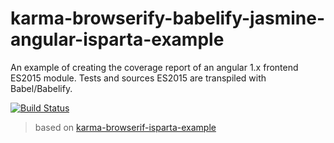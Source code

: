 # karma-browserify-babelify-jasmine-angular-isparta-example

An example of creating the coverage report of an angular 1.x frontend ES2015 module.
Tests and sources ES2015 are transpiled with Babel/Babelify.

[![Build Status](https://travis-ci.org/rbarilani/karma-browserify-babelify-jasmine-angular-isparta-example.svg?branch=master)](https://travis-ci.org/rbarilani/karma-browserify-babelify-jasmine-angular-isparta-example)

> based on [karma-browserif-isparta-example](https://github.com/kt3k/karma-browserify-isparta-example)